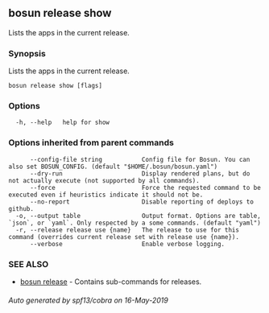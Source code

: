 ## bosun release show

Lists the apps in the current release.

### Synopsis

Lists the apps in the current release.

```
bosun release show [flags]
```

### Options

```
  -h, --help   help for show
```

### Options inherited from parent commands

```
      --config-file string           Config file for Bosun. You can also set BOSUN_CONFIG. (default "$HOME/.bosun/bosun.yaml")
      --dry-run                      Display rendered plans, but do not actually execute (not supported by all commands).
      --force                        Force the requested command to be executed even if heuristics indicate it should not be.
      --no-report                    Disable reporting of deploys to github.
  -o, --output table                 Output format. Options are table, `json`, or `yaml`. Only respected by a some commands. (default "yaml")
  -r, --release release use {name}   The release to use for this command (overrides current release set with release use {name}).
      --verbose                      Enable verbose logging.
```

### SEE ALSO

* [bosun release](bosun_release.md)	 - Contains sub-commands for releases.

###### Auto generated by spf13/cobra on 16-May-2019
